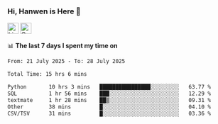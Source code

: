 ### Hi, Hanwen is Here 👋
<p>
	<a href="https://www.linkedin.com/in/liu-hanwen/"><img src="https://img.shields.io/badge/@hanwen-0A66C2?style=flat&logo=LinkedIn&logoColor=white" alt="Linkedin"  height="25px"/></a> 
	<a href="https://scholar.google.com/citations?user=HDF0su0AAAAJ"><img src="https://img.shields.io/badge/scholar-4385FE.svg?&style=plastic&logo=google-scholar&logoColor=white" alt="Google Scholar" height="25px"> </a>
</p>

📊 **The last 7 days I spent my time on** 
<!--START_SECTION:waka-->

```txt
From: 21 July 2025 - To: 28 July 2025

Total Time: 15 hrs 6 mins

Python       10 hrs 3 mins   ████████████████░░░░░░░░░   63.77 %
SQL          1 hr 56 mins    ███░░░░░░░░░░░░░░░░░░░░░░   12.29 %
textmate     1 hr 28 mins    ██▒░░░░░░░░░░░░░░░░░░░░░░   09.31 %
Other        38 mins         █░░░░░░░░░░░░░░░░░░░░░░░░   04.10 %
CSV/TSV      31 mins         █░░░░░░░░░░░░░░░░░░░░░░░░   03.36 %
```

<!--END_SECTION:waka-->


<!--
**david990917/david990917** is a ✨ _special_ ✨ repository because its `README.md` (this file) appears on your GitHub profile.

Here are some ideas to get you started:

- 🔭 I’m currently working on ...
- 🌱 I’m currently learning ...
- 👯 I’m looking to collaborate on ...
- 🤔 I’m looking for help with ...
- 💬 Ask me about ...
- 📫 How to reach me: ...
- 😄 Pronouns: ...
- ⚡ Fun fact: ...
-->
